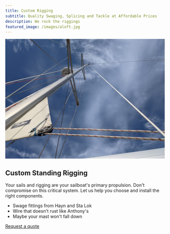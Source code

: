 ```yaml
---
title: Custom Rigging
subtitle: Quality Swaging, Splicing and Tackle at Affordable Prices
description: We rock the riggings
featured_image: /images/aloft.jpg
---
```


![](/images/sea-ave-rig.jpg)

## Custom Standing Rigging

Your sails and rigging are your sailboat's primary propulsion. Don't compromise
on this critical system. Let us help you choose and install the right components.

* Swage fittings from Hayn and Sta Lok
* Wire that doesn't rust like Anthony's
* Maybe your mast won't fall down

<a href="#" class="button button--large">Request a quote</a>
